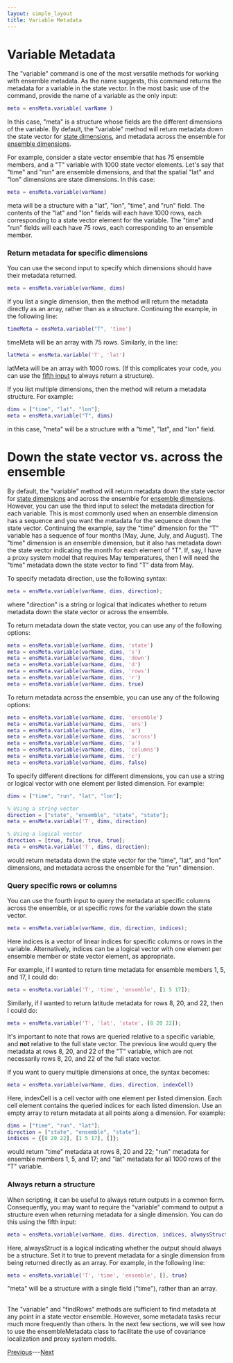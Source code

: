 ```yaml
---
layout: simple_layout
title: Variable Metadata
---
```


# Variable Metadata

The "variable" command is one of the most versatile methods for working with ensemble metadata. As the name suggests, this command returns the metadata for a variable in the state vector. In the most basic use of the command, provide the name of a variable as the only input:
```matlab
meta = ensMeta.variable( varName )
```

In this case, "meta" is a structure whose fields are the different dimensions of the variable. By default, the "variable" method will return metadata down the state vector for [state dimensions](..\stateVector\concepts#state-and-ensemble-dimensions), and metadata across the ensemble for [ensemble dimensions](..\stateVector\concepts#state-and-ensemble-dimensions).

For example, consider a state vector ensemble that has 75 ensemble members, and a "T" variable with 1000 state vector elements. Let's say that "time" and "run" are ensemble dimensions, and that the spatial "lat" and "lon" dimensions are state dimensions. In this case:
```matlab
meta = ensMeta.variable(varName)
```
meta will be a structure with a "lat", "lon", "time", and "run" field. The contents of the "lat" and "lon" fields will each have 1000 rows, each corresponding to a state vector element for the variable. The "time" and "run" fields will each have 75 rows, each corresponding to an ensemble member.

### Return metadata for specific dimensions

You can use the second input to specify which dimensions should have their metadata returned.
```matlab
meta = ensMeta.variable(varName, dims)
```

If you list a single dimension, then the method will return the metadata directly as an array, rather than as a structure. Continuing the example, in the following line:
```matlab
timeMeta = ensMeta.variable("T", 'time')
```
timeMeta will be an array with 75 rows. Similarly, in the line:
```matlab
latMeta = ensMeta.variable('T', 'lat')
```
latMeta will be an array with 1000 rows. (If this complicates your code, you can use the [fifth input](#always-return-a-structure) to always return a structure).

If you list multiple dimensions, then the method will return a metadata structure. For example:
```matlab
dims = ["time", "lat", "lon"];
meta = ensMeta.variable("T", dims)
```
in this case, "meta" will be a structure with a "time", "lat", and "lon" field.

# Down the state vector vs. across the ensemble

By default, the "variable" method will return metadata down the state vector for [state dimensions](..\stateVector\concepts#state-and-ensemble-dimensions) and across the ensemble for [ensemble dimensions](..\stateVector\concepts#state-and-ensemble-dimensions). However, you can use the third input to select the metadata direction for each variable. This is most commonly used when an ensemble dimension has a sequence and you want the metadata for the sequence down the state vector. Continuing the example, say the "time" dimension for the "T" variable has a sequence of four months (May, June, July, and August). The "time" dimension is an ensemble dimension, but it also has metadata down the state vector indicating the month for each element of "T". If, say, I have a proxy system model that requires May temperatures, then I will need the "time" metadata down the state vector to find "T" data from May.

To specify metadata direction, use the following syntax:
```matlab
meta = ensMeta.variable(varName, dims, direction);
```
where "direction" is a string or logical that indicates whether to return metadata down the state vector or across the ensemble.

To return metadata down the state vector, you can use any of the following options:
```matlab
meta = ensMeta.variable(varName, dims, 'state')
meta = ensMeta.variable(varName, dims, 's')
meta = ensMeta.variable(varName, dims, 'down')
meta = ensMeta.variable(varName, dims, 'd')
meta = ensMeta.variable(varName, dims, 'rows')
meta = ensMeta.variable(varName, dims, 'r')
meta = ensMeta.variable(varName, dims, true)
```

To return metadata across the ensemble, you can use any of the following options:
```matlab
meta = ensMeta.variable(varName, dims, 'ensemble')
meta = ensMeta.variable(varName, dims, 'ens')
meta = ensMeta.variable(varName, dims, 'e')
meta = ensMeta.variable(varName, dims, 'across')
meta = ensMeta.variable(varName, dims, 'a')
meta = ensMeta.variable(varName, dims, 'columns')
meta = ensMeta.variable(varName, dims, 'c')
meta = ensMeta.variable(varName, dims, false)
```

To specify different directions for different dimensions, you can use a string or logical vector with one element per listed dimension. For example:
```matlab
dims = ["time", "run", "lat", "lon"];

% Using a string vector
direction = ["state", "ensemble", "state", "state"];
meta = ensMeta.variable('T', dims, direction)

% Using a logical vector
direction = [true, false, true, true];
meta = ensMeta.variable('T', dims, direction);
```
would return metadata down the state vector for the "time", "lat", and "lon" dimensions, and metadata across the ensemble for the "run" dimension.

### Query specific rows or columns

You can use the fourth input to query the metadata at specific columns across the ensemble, or at specific rows for the variable down the state vector.
```matlab
meta = ensMeta.variable(varName, dim, direction, indices);
```
Here indices is a vector of linear indices for specific columns or rows in the variable. Alternatively, indices can be a logical vector with one element per ensemble member or state vector element, as appropriate.

For example, if I wanted to return time metadata for ensemble members 1, 5, and 17, I could do:
```matlab
meta = ensMeta.variable('T', 'time', 'ensemble', [1 5 17]);
```

Similarly, if I wanted to return latitude metadata for rows 8, 20, and 22, then I could do:
```matlab
meta = ensMeta.variable('T', 'lat', 'state', [8 20 22]);
```

It's important to note that rows are queried relative to a specific variable, and **not** relative to the full state vector. The previous line would query the metadata at rows 8, 20, and 22 of the "T" variable, which are not necessarily rows 8, 20, and 22 of the full state vector.

If you want to query multiple dimensions at once, the syntax becomes:
```matlab
meta = ensMeta.variable(varName, dims, direction, indexCell)
```
Here, indexCell is a cell vector with one element per listed dimension. Each cell element contains the queried indices for each listed dimension. Use an empty array to return metadata at all points along a dimension. For example:
```matlab
dims = ["time", "run", "lat"];
direction = ["state", "ensemble", "state"];
indices = {[8 20 22], [1 5 17], []};
```
would return "time" metadata at rows 8, 20 and 22; "run" metadata for ensemble members 1, 5, and 17; and "lat" metadata for all 1000 rows of the "T" variable.

### Always return a structure

When scripting, it can be useful to always return outputs in a common form. Consequently, you may want to require the "variable" command to output a structure even when returning metadata for a single dimension. You can do this using the fifth input:
```matlab
meta = ensMeta.variable(varName, dims, direction, indices, alwaysStruct)
```
Here, alwaysStruct is a logical indicating whether the output should always be a structure. Set it to true to prevent metadata for a single dimension from being returned directly as an array. For example, in the following line:
```matlab
meta = ensMeta.variable('T', 'time', 'ensemble', [], true)
```
"meta" will be a structure with a single field ("time"), rather than an array.

<br>
The "variable" and "findRows" methods are sufficient to find metadata at any point in a state vector ensemble. However, some metadata tasks recur much more frequently than others. In the next few sections, we will see how to use the ensembleMetadata class to facilitate the use of covariance localization and proxy system models.

[Previous](find-rows)---[Next](latlon)
